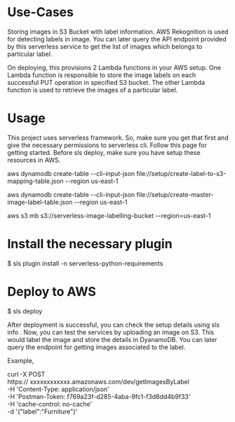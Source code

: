 # Use-Cases
Storing images in S3 Bucket with label information. AWS Rekognition is used for detecting labels in image. You can later query the API endpoint provided by this serverless service to get the list of images which belongs to particular label.

On deploying, this provisions 2 Lambda functions in your AWS setup. One Lambda function is responsible to store the image labels on each successful PUT operation in specified S3 bucket. The other Lambda function is used to retrieve the images of a particular label.


# Usage
This project uses serverless framework. So, make sure you get that first and give the necessary permissions to serverless cli. Follow this page for getting started.
Before sls deploy, make sure you have setup these resources in AWS.

aws dynamodb create-table --cli-input-json file://setup/create-label-to-s3-mapping-table.json --region us-east-1

aws dynamodb create-table --cli-input-json file://setup/create-master-image-label-table.json --region us-east-1

aws s3 mb s3://serverless-image-labelling-bucket --region=us-east-1

# Install the necessary plugin

$ sls plugin install -n serverless-python-requirements

# Deploy to AWS

$ sls deploy

After deployment is successful, you can check the setup details using sls info . Now, you can test the services by uploading an image on S3. This would label the image and store the details in DyanamoDB. You can later query the endpoint for getting images associated to the label.

Example,

curl -X POST \
  https:// xxxxxxxxxxxx.amazonaws.com/dev/getImagesByLabel \
  -H 'Content-Type: application/json' \
  -H 'Postman-Token: f769a23f-d285-4aba-9fc1-f3d8dd4b9f33' \
  -H 'cache-control: no-cache' \
  -d '{"label":"Furniture"}'
